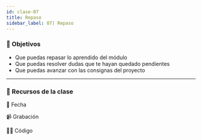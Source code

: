 ```yaml
---
id: clase-07
title: Repaso
sidebar_label: 07) Repaso
---
```


### 🏁 Objetivos

- Que puedas repasar lo aprendido del módulo
- Que puedas resolver dudas que te hayan quedado pendientes
- Que puedas avanzar con las consignas del proyecto

---

### 🚀 Recursos de la clase

📆 Fecha

📹 Grabación

👩‍💻 Código
